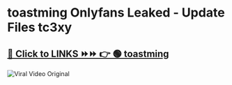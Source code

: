 
 # toastming Onlyfans Leaked - Update Files tc3xy

## <h2><a href="https://clipsfans.com/toastming&ref=git">🔗 Click to LINKS ⏩⏩ 👉 🟢 toastming </a></h2>

<a href="https://clipsfans.com/toastming&ref=git" rel="nofollow" data-target="animated-image.originalLink"><img src="https://i.ibb.co.com/xMMVF88/686577567.gif" alt="Viral Video Original" style="max-width: 100%; display: inline-block;" data-target="animated-image.originalImage"></a>

